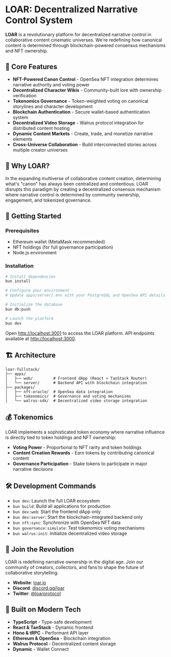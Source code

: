 # LOAR: Decentralized Narrative Control System

**LOAR** is a revolutionary platform for decentralized narrative control in collaborative content cinematic universes. We're redefining how canonical content is determined through blockchain-powered consensus mechanisms and NFT ownership.

## 🚀 Core Features

- **NFT-Powered Canon Control** - OpenSea NFT integration determines narrative authority and voting power
- **Decentralized Character Wikis** - Community-built lore with ownership verification
- **Tokenomics Governance** - Token-weighted voting on canonical storylines and character development
- **Blockchain Authentication** - Secure wallet-based authentication system
- **Decentralized Video Storage** - Walrus protocol integration for distributed content hosting
- **Dynamic Content Markets** - Create, trade, and monetize narrative elements
- **Cross-Universe Collaboration** - Build interconnected stories across multiple creator universes

## 💎 Why LOAR?

In the expanding multiverse of collaborative content creation, determining what's "canon" has always been centralized and contentious. LOAR disrupts this paradigm by creating a decentralized consensus mechanism where narrative control is determined by community ownership, engagement, and tokenized governance.

## 🔮 Getting Started
### Prerequisites

- Ethereum wallet (MetaMask recommended)
- NFT holdings (for full governance participation)
- Node.js environment

### Installation

```bash
# Install dependencies
bun install

# Configure your environment
# Update apps/server/.env with your PostgreSQL and OpenSea API details

# Initialize the database
bun db:push

# Launch the platform
bun dev
```

Open [http://localhost:3001](http://localhost:3001) to access the LOAR platform.
API endpoints available at [http://localhost:3000](http://localhost:3000).



## 🏗️ Architecture

```
loar-fullstack/
├── apps/
│   ├── web/         # Frontend dApp (React + TanStack Router)
│   └── server/      # Backend API with blockchain integration
├── packages/
│   ├── nft-oracle/  # OpenSea data integration
│   ├── tokenomics/  # Governance and voting mechanisms
│   └── walrus-sdk/  # Decentralized video storage integration
```

## 💰 Tokenomics

LOAR implements a sophisticated token economy where narrative influence is directly tied to token holdings and NFT ownership:

- **Voting Power** - Proportional to NFT rarity and token holdings
- **Content Creation Rewards** - Earn tokens by contributing canonical content
- **Governance Participation** - Stake tokens to participate in major narrative decisions

## 🛠️ Development Commands

- `bun dev`: Launch the full LOAR ecosystem
- `bun build`: Build all applications for production
- `bun dev:web`: Start the frontend dApp only
- `bun dev:server`: Start the blockchain-integrated backend only
- `bun nft:sync`: Synchronize with OpenSea NFT data
- `bun governance:simulate`: Test tokenomics voting mechanisms
- `bun walrus:init`: Initialize decentralized video storage

## 🔗 Join the Revolution

LOAR is redefining narrative ownership in the digital age. Join our community of creators, collectors, and fans to shape the future of collaborative storytelling.

- **Website**: [loar.io](https://loar.io)
- **Discord**: [discord.gg/loar](https://discord.gg/loar)
- **Twitter**: [@loarprotocol](https://twitter.com/loarprotocol)

## 🚀 Built on Modern Tech

- **TypeScript** - Type-safe development
- **React & TanStack** - Dynamic frontend
- **Hono & tRPC** - Performant API layer
- **Ethereum & OpenSea** - Blockchain integration
- **Walrus Protocol** - Decentralized content storage
- **Dynamic** - Wallet Connect
